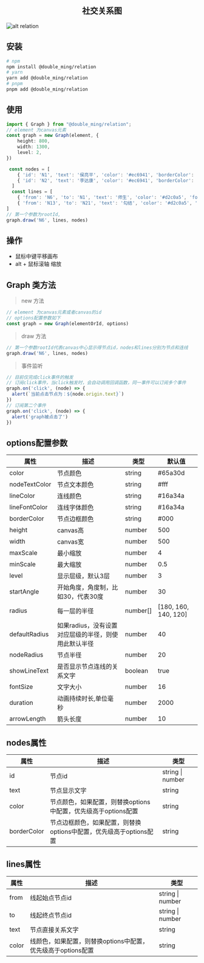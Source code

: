 <h2 style="text-align: center;"> 社交关系图 </h2>

![alt relation](./relation.gif)

## 安装
```sh
# npm 
npm install @double_ming/relation
# yarn 
yarn add @double_ming/relation
# pnpm
pnpm add @double_ming/relation
```

## 使用
```ts
import { Graph } from "@double_ming/relation";
// element 为canvas元素
const graph = new Graph(element, {
    height: 800,
    width: 1300,
    level: 2,
})

 const nodes = [
    { 'id': 'N1', 'text': '侯亮平', 'color': '#ec6941', 'borderColor': '#ff875e' },
    { 'id': 'N2', 'text': '李达康', 'color': '#ec6941', 'borderColor': '#ff875e' },
  ]
  const lines = [
    { 'from': 'N6', 'to': 'N1', 'text': '师生', 'color': '#d2c0a5', 'fontColor': '#d2c0a5' },
    { 'from': 'N13', 'to': 'N21', 'text': '勾结', 'color': '#d2c0a5', 'fontColor': '#d2c0a5' }
]
// 第一个参数为rootId, 
graph.draw('N6', lines, nodes)
```

## 操作
- 鼠标中键平移画布
- alt + 鼠标滚轴 缩放

## Graph 类方法

> new 方法
```ts
// element 为canvas元素或者canvas的id
// options配置参数如下
const graph = new Graph(elementOrId, options)
```

> draw 方法
```ts
// 第一个参数rootId代表canvas中心显示得节点id，nodes和lines分别为节点和连线
graph.draw('N6', lines, nodes)
```

> 事件监听
```ts
// 目前仅完成click事件的触发
// 订阅click事件，当click触发时，会自动调用回调函数，同一事件可以订阅多个事件
graph.on('click', (node) => {
  alert(`当前点击节点为：${node.origin.text}`)
})
// 订阅第二个事件
graph.on('click', (node) => {
  alert('graph被点击了')
})
```

## options配置参数
| 属性 | 描述   | 类型   | 默认值  | 
| --- | --- | --- | --- |
| color | 节点颜色  | string   | #65a30d |
| nodeTextColor | 节点文本颜色  | string   | #fff |
| lineColor | 连线颜色  | string   | #16a34a |
| lineFontColor | 连线字体颜色  | string   | #16a34a |
| borderColor | 节点边框颜色  | string   | #000 |
| height | canvas高  | number   | 500 |
| width | canvas宽  | number   | 500 |
| maxScale | 最小缩放  | number   | 4 |
| minScale | 最大缩放  | number   | 0.5 |
| level | 显示层级，默认3层  | number   | 3|
| startAngle | 开始角度，角度制，比如30，代表30度  | number   | 30 |
| radius | 每一层的半径  | number[]   | [180, 160, 140, 120] |
| defaultRadius | 如果radius，没有设置对应层级的半径，则使用此默认半径  | number   | 40 |
| nodeRadius | 节点半径  | number   | 20 |
| showLineText | 是否显示节点连线的关系文字  | boolean   | true |
| fontSize | 文字大小  | number   | 16 |
| duration | 动画持续时长,单位毫秒  | number   | 2000 |
| arrowLength | 箭头长度  | number   | 10 |

## nodes属性
| 属性 | 描述 | 类型 |
| --- | --- | --- |
| id | 节点id  | string \| number |
| text | 节点显示文字  | string |
| color | 节点颜色，如果配置，则替换options中配置，优先级高于options配置  | string |
| borderColor | 节点边框颜色，如果配置，则替换options中配置，优先级高于options配置  | string |

## lines属性
| 属性 | 描述 | 类型 |
| --- | --- | --- |
| from | 线起始点节点id  | string \| number |
| to | 线起终点节点id  | string \| number |
| text | 节点直接关系文字  | string |
| color | 线颜色，如果配置，则替换options中配置，优先级高于options配置  | string |